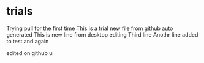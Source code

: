 # trials
Trying pull for the first time
This is a trial new file from github auto generated
This is new line from desktop editing
Third line
Anothr line added to test
and again

edited on github ui
